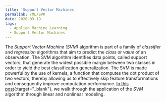 ```yaml
---
title: 'Support Vector Machines'
permalink: /ML/SVM
date: 2020-03-19
tags:
  - Applied Machine Learning
  - Support Vector Machines
---
```


The *Support Vector Machine (SVM)* algorithm is part of a family of *classifier* and *regression* algorithms that aim to predict the *class* or *value* of an observation. The SVM algorithm identifies data points, called support vectors, that generate the widest possible margin between two classes in order to yield the best classification generalization. The SVM is made powerful by the use of kernels, a function that computes the dot product of two vectors, thereby allowing us to effectively skip feature transformations and consequently improve computation performance. [In this post](/applied_ml/SVM.html){:target="_blank"}, we walk through the application of the *SVM* algorithm through linear and nonlinear modeling.
